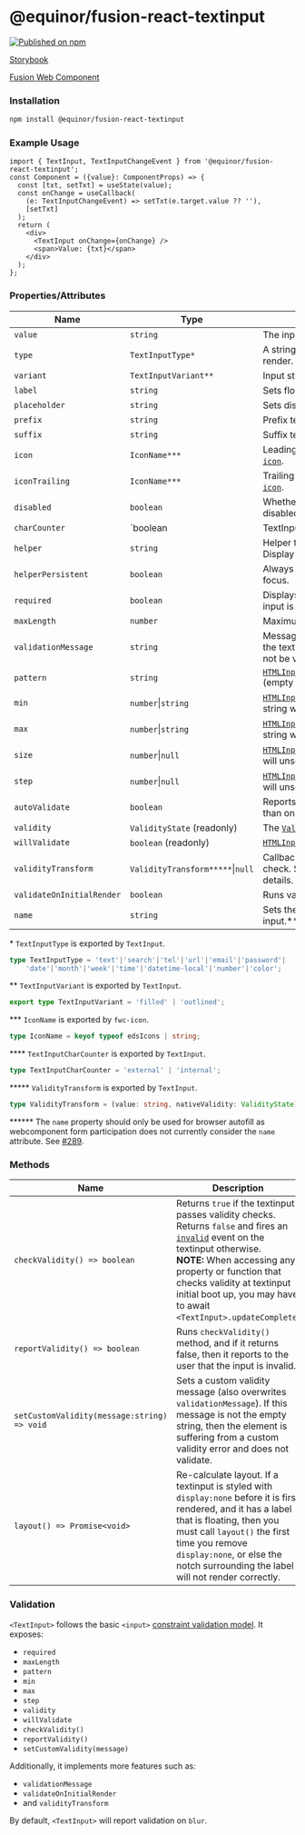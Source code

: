 <!--prettier-ignore-start-->
# @equinor/fusion-react-textinput 

[![Published on npm](https://img.shields.io/npm/v/@equinor/fusion-react-textinput.svg)](https://www.npmjs.com/package/@equinor/fusion-react-textinput)

[Storybook](https://equinor.github.io/fusion-react-components/?path=/docs/input-textinput)

[Fusion Web Component](https://github.com/equinor/fusion-web-components/tree/main/packages/textinput)

### Installation

```sh
npm install @equinor/fusion-react-textinput
```

### Example Usage

```tsx
import { TextInput, TextInputChangeEvent } from '@equinor/fusion-react-textinput';
const Component = ({value}: ComponentProps) => {
  const [txt, setTxt] = useState(value);
  const onChange = useCallback(
    (e: TextInputChangeEvent) => setTxt(e.target.value ?? ''),
    [setTxt]
  );
  return (
    <div>
      <TextInput onChange={onChange} />
      <span>Value: {txt}</span>
    </div>
  );
};
```

### Properties/Attributes

Name                      | Type                            | Description
------------------------- | -----------------------------   | -----------
`value`                   | `string`                        | The input control's value.
`type`                    | `TextInputType*`                | A string specifying the type of control to render.
`variant`                 | `TextInputVariant**`            | Input style variant to render.
`label`                   | `string`                        | Sets floating label value.
`placeholder`             | `string`                        | Sets disappearing input placeholder.
`prefix`                  | `string`                        | Prefix text to display before the input.
`suffix`                  | `string`                        | Suffix text to display after the input.
`icon`                    | `IconName***`                   | Leading icon to display in input. See [`fwc-icon`](https://github.com/equinor/fusion-web-components/tree/main/packages/icon).
`iconTrailing`            | `IconName***`                   | Trailing icon to display in input. See [`fwc-icon`](https://github.com/equinor/fusion-web-components/tree/main/packages/icon).
`disabled`                | `boolean`                       | Whether or not the input should be disabled.
`charCounter`             | `boolean | TextInputCharCounter****`| **Note: requries `maxLength` to be set.** Display character counter with max length.
`helper`                  | `string`                        | Helper text to display below the input. Display default only when focused.
`helperPersistent`        | `boolean`                       | Always show the helper text despite focus.
`required`                | `boolean`                       | Displays error state if value is empty and input is blurred.
`maxLength`               | `number`                        | Maximum length to accept input.
`validationMessage`       | `string`                        | Message to show in the error color when the textinput is invalid. (Helper text will not be visible)
`pattern`                 | `string`                        | [`HTMLInputElement.prototype.pattern`](https://developer.mozilla.org/en-US/docs/Web/Guide/HTML/HTML5/Constraint_validation#Validation-related_attributes) (empty string will unset attribute)
`min`                     | `number`\|`string`              | [`HTMLInputElement.prototype.min`](https://developer.mozilla.org/en-US/docs/Web/Guide/HTML/HTML5/Constraint_validation#Validation-related_attributes) (empty string will unset attribute)
`max`                     | `number`\|`string`              | [`HTMLInputElement.prototype.max`](https://developer.mozilla.org/en-US/docs/Web/Guide/HTML/HTML5/Constraint_validation#Validation-related_attributes) (empty string will unset attribute)
`size`                    | `number`\|`null`                | [`HTMLInputElement.prototype.size`](https://developer.mozilla.org/en-US/docs/Web/HTML/Element/input#htmlattrdefsize) (null will unset attribute)
`step`                    | `number`\|`null`                | [`HTMLInputElement.prototype.step`](https://developer.mozilla.org/en-US/docs/Web/Guide/HTML/HTML5/Constraint_validation#Validation-related_attributes) (null will unset attribute)
`autoValidate`            | `boolean`                       | Reports validity on value change rather than only on blur.
`validity`                | `ValidityState` (readonly)      | The [`ValidityState`](https://developer.mozilla.org/en-US/docs/Web/API/ValidityState) of the textinput.
`willValidate`            | `boolean` (readonly)            | [`HTMLInputElement.prototype.willValidate`](https://developer.mozilla.org/en-US/docs/Web/API/HTMLInputElement#Properties)
`validityTransform`       | `ValidityTransform*****`\|`null`  | Callback called before each validation check. See the [validation section](#Validation) for more details.
`validateOnInitialRender` | `boolean`                       | Runs validation check on initial render.
`name`                    | `string`                        | Sets the `name` attribute on the internal input.\*\*\*

\*  `TextInputType` is exported by `TextInput`.

```ts
type TextInputType = 'text'|'search'|'tel'|'url'|'email'|'password'|
    'date'|'month'|'week'|'time'|'datetime-local'|'number'|'color';
```

\*\*  `TextInputVariant` is exported by `TextInput`.

```ts
export type TextInputVariant = 'filled' | 'outlined';
```

\*\*\* `IconName` is exported by `fwc-icon`.

```ts
type IconName = keyof typeof edsIcons | string;
```

\*\*\*\* `TextInputCharCounter` is exported by `TextInput`.

```ts
type TextInputCharCounter = 'external' | 'internal';
```

\*\*\*\*\* `ValidityTransform` is exported by `TextInput`.

```ts
type ValidityTransform = (value: string, nativeValidity: ValidityState) => Partial<ValidityState>
```

\*\*\*\*\*\* The `name` property should only be used for browser autofill as webcomponent form participation does not currently consider the `name` attribute. See [#289](https://github.com/material-components/material-components-web-components/issues/289).

### Methods

| Name     | Description
| -------- | -------------
| `checkValidity() => boolean`   | Returns `true` if the textinput passes validity checks. Returns `false` and fires an [`invalid`](https://developer.mozilla.org/en-US/docs/Web/API/HTMLInputElement/invalid_event) event on the textinput otherwise. <br>**NOTE:** When accessing any property or function that checks validity at textinput initial boot up, you may have to await `<TextInput>.updateComplete`.
| `reportValidity() => boolean`   | Runs `checkValidity()` method, and if it returns false, then it reports to the user that the input is invalid.
| `setCustomValidity(message:string) => void`   | Sets a custom validity message (also overwrites `validationMessage`). If this message is not the empty string, then the element is suffering from a custom validity error and does not validate.
| `layout() => Promise<void>`   | Re-calculate layout. If a textinput is styled with `display:none` before it is first rendered, and it has a label that is floating, then you must call `layout()` the first time you remove `display:none`, or else the notch surrounding the label will not render correctly.

### Validation

`<TextInput>` follows the basic `<input>` [constraint validation model](https://developer.mozilla.org/en-US/docs/Web/Guide/HTML/HTML5/Constraint_validation).
It exposes:

* `required`
* `maxLength`
* `pattern`
* `min`
* `max`
* `step`
* `validity`
* `willValidate`
* `checkValidity()`
* `reportValidity()`
* `setCustomValidity(message)`

Additionally, it implements more features such as:

* `validationMessage`
* `validateOnInitialRender`
* and `validityTransform`

By default, `<TextInput>` will report validation on `blur`.
<!--prettier-ignore-end-->
